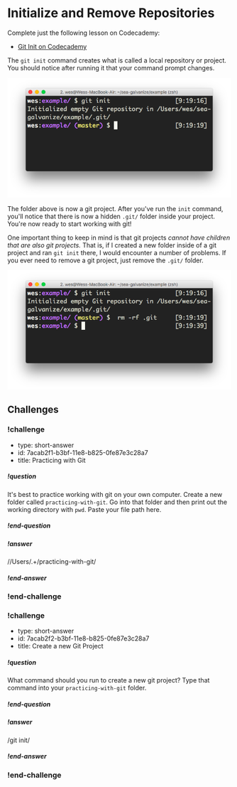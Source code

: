 # Initialize and Remove Repositories

Complete just the following lesson on Codecademy:

* [Git Init on Codecademy](https://www.codecademy.com/en/courses/learn-git/lessons/git-workflow/exercises/git-init)

The `git init` command creates what is called a local repository or project. You should notice after running it that your command prompt changes.

![](./init.png)

The folder above is now a git project. After you've run the `init` command, you'll notice that there is now a hidden `.git/` folder inside your project. You're now ready to start working with git!

One important thing to keep in mind is that git projects _cannot have children that are also git projects._ That is, if I created a new folder inside of a git project and ran `git init` there, I would encounter a number of problems. If you ever need to remove a git project, just remove the `.git/` folder.

![](./remove.png)

## Challenges

<!-- Question -->

### !challenge

* type: short-answer
* id: 7acab2f1-b3bf-11e8-b825-0fe87e3c28a7
* title: Practicing with Git

##### !question

It's best to practice working with git on your own computer. Create a new folder called `practicing-with-git`. Go into that folder and then print out the working directory with `pwd`. Paste your file path here.

##### !end-question

##### !answer

/\/Users\/.+\/practicing-with-git/

##### !end-answer

### !end-challenge

<!-- Question -->

### !challenge

* type: short-answer
* id: 7acab2f2-b3bf-11e8-b825-0fe87e3c28a7
* title: Create a new Git Project

##### !question

What command should you run to create a new git project? Type that command into your `practicing-with-git` folder.

##### !end-question

##### !answer

/git init/

##### !end-answer

### !end-challenge

